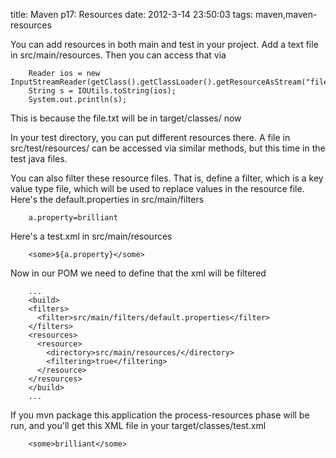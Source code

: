 title: Maven p17: Resources
date: 2012-3-14 23:50:03
tags: maven,maven-resources

You can add resources in both main and test in your project. Add a text file in src/main/resources. Then you can access that via
	
		Reader ios = new InputStreamReader(getClass().getClassLoader().getResourceAsStream("file.txt"));		
		String s = IOUtils.toString(ios);
		System.out.println(s);
	
This is because the file.txt will be in target/classes/ now

In your test directory, you can put different resources there. A file in src/test/resources/ can be accessed via similar methods, but this time in the test java files.

You can also filter these resource files. That is, define a filter, which is a key value type file, which will be used to replace values in the resource file. Here's the default.properties in src/main/filters

		a.property=brilliant

Here's a test.xml in src/main/resources

		<some>${a.property}</some>

Now in our POM we need to define that the xml will be filtered

		...
		<build>
		<filters>
		  <filter>src/main/filters/default.properties</filter>
		</filters>    
		<resources>
		  <resource>
		    <directory>src/main/resources/</directory>
		    <filtering>true</filtering>
		  </resource>
		</resources>
		</build>
		...

If you mvn package this application the process-resources phase will be run, and you'll get this XML file in your target/classes/test.xml

		<some>brilliant</some>
